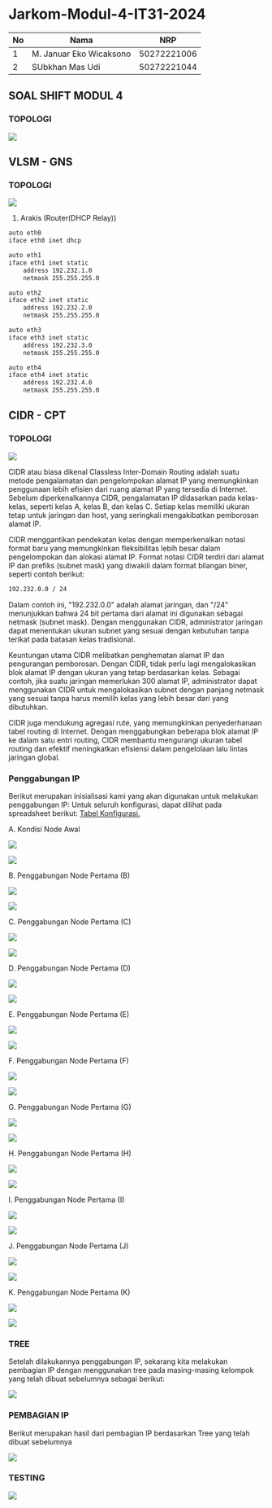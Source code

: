 # Jarkom-Modul-4-IT31-2024

| No | Nama | NRP |
|---|---|---|
| 1 | M. Januar Eko Wicaksono | 50272221006 |
| 2 | SUbkhan Mas Udi | 50272221044 |

## SOAL SHIFT MODUL 4
### TOPOLOGI
![](https://github.com/mrvlvenom/Jarkom-Modul-2-IT31-2024/blob/main/img/topo_modul4.png)

## VLSM - GNS
### TOPOLOGI
![](https://github.com/mrvlvenom/Jarkom-Modul-2-IT31-2024/blob/main/img/Modul4_VLSM_IT31.png)

1. Arakis (Router(DHCP Relay))
```bash
auto eth0
iface eth0 inet dhcp

auto eth1
iface eth1 inet static
	address 192.232.1.0
	netmask 255.255.255.0

auto eth2
iface eth2 inet static
	address 192.232.2.0
	netmask 255.255.255.0

auto eth3
iface eth3 inet static
	address 192.232.3.0
	netmask 255.255.255.0

auto eth4
iface eth4 inet static
	address 192.232.4.0
	netmask 255.255.255.0
```



## CIDR - CPT
### TOPOLOGI
![](https://github.com/mrvlvenom/Jarkom-Modul-2-IT31-2024/blob/main/img/Modul4_CIDR_IT31.png)

CIDR atau biasa dikenal Classless Inter-Domain Routing adalah suatu metode pengalamatan dan pengelompokan alamat IP yang memungkinkan penggunaan lebih efisien dari ruang alamat IP yang tersedia di Internet. Sebelum diperkenalkannya CIDR, pengalamatan IP didasarkan pada kelas-kelas, seperti kelas A, kelas B, dan kelas C. Setiap kelas memiliki ukuran tetap untuk jaringan dan host, yang seringkali mengakibatkan pemborosan alamat IP.

CIDR menggantikan pendekatan kelas dengan memperkenalkan notasi format baru yang memungkinkan fleksibilitas lebih besar dalam pengelompokan dan alokasi alamat IP. Format notasi CIDR terdiri dari alamat IP dan prefiks (subnet mask) yang diwakili dalam format bilangan biner, seperti contoh berikut:
```bash
192.232.0.0 / 24
```
Dalam contoh ini, "192.232.0.0" adalah alamat jaringan, dan "/24" menunjukkan bahwa 24 bit pertama dari alamat ini digunakan sebagai netmask (subnet mask). Dengan menggunakan CIDR, administrator jaringan dapat menentukan ukuran subnet yang sesuai dengan kebutuhan tanpa terikat pada batasan kelas tradisional.

Keuntungan utama CIDR melibatkan penghematan alamat IP dan pengurangan pemborosan. Dengan CIDR, tidak perlu lagi mengalokasikan blok alamat IP dengan ukuran yang tetap berdasarkan kelas. Sebagai contoh, jika suatu jaringan memerlukan 300 alamat IP, administrator dapat menggunakan CIDR untuk mengalokasikan subnet dengan panjang netmask yang sesuai tanpa harus memilih kelas yang lebih besar dari yang dibutuhkan.

CIDR juga mendukung agregasi rute, yang memungkinkan penyederhanaan tabel routing di Internet. Dengan menggabungkan beberapa blok alamat IP ke dalam satu entri routing, CIDR membantu mengurangi ukuran tabel routing dan efektif meningkatkan efisiensi dalam pengelolaan lalu lintas jaringan global.

### Penggabungan IP
Berikut merupakan inisialisasi kami yang akan digunakan untuk melakukan penggabungan IP: 
Untuk seluruh konfigurasi, dapat dilihat pada spreadsheet berikut:
[Tabel Konfigurasi.](https://docs.google.com/spreadsheets/d/117bRCcvrnNh4vzwL68N3XM7rk9DwiuP6AgQrCrIaLOE/edit?usp=sharing)

A. Kondisi Node Awal

![](https://github.com/mrvlvenom/Jarkom-Modul-2-IT31-2024/blob/main/img/Node_Awal.png)

![](https://github.com/mrvlvenom/Jarkom-Modul-2-IT31-2024/blob/main/img/Rute_Awal.png)

B. Penggabungan Node Pertama (B)

![](https://github.com/mrvlvenom/Jarkom-Modul-2-IT31-2024/blob/main/img/Penggabungan_B.png)

![](https://github.com/mrvlvenom/Jarkom-Modul-2-IT31-2024/blob/main/img/Node_B.png)

C. Penggabungan Node Pertama (C)

![](https://github.com/mrvlvenom/Jarkom-Modul-2-IT31-2024/blob/main/img/Penggabungan_C.png)

![](https://github.com/mrvlvenom/Jarkom-Modul-2-IT31-2024/blob/main/img/Node_C.png)

D. Penggabungan Node Pertama (D)

![](https://github.com/mrvlvenom/Jarkom-Modul-2-IT31-2024/blob/main/img/Penggabungan_D.png)

![](https://github.com/mrvlvenom/Jarkom-Modul-2-IT31-2024/blob/main/img/Node_D.png)

E. Penggabungan Node Pertama (E)

![](https://github.com/mrvlvenom/Jarkom-Modul-2-IT31-2024/blob/main/img/Penggabungan_E.png)

![](https://github.com/mrvlvenom/Jarkom-Modul-2-IT31-2024/blob/main/img/Node_E.png)

F. Penggabungan Node Pertama (F)

![](https://github.com/mrvlvenom/Jarkom-Modul-2-IT31-2024/blob/main/img/Penggabungan_F.png)

![](https://github.com/mrvlvenom/Jarkom-Modul-2-IT31-2024/blob/main/img/Node_F.png)

G. Penggabungan Node Pertama (G)

![](https://github.com/mrvlvenom/Jarkom-Modul-2-IT31-2024/blob/main/img/Penggabungan_G.png)

![](https://github.com/mrvlvenom/Jarkom-Modul-2-IT31-2024/blob/main/img/Node_G.png)

H. Penggabungan Node Pertama (H)

![](https://github.com/mrvlvenom/Jarkom-Modul-2-IT31-2024/blob/main/img/Penggabungan_H.png)

![](https://github.com/mrvlvenom/Jarkom-Modul-2-IT31-2024/blob/main/img/Node_H.png)

I. Penggabungan Node Pertama (I)

![](https://github.com/mrvlvenom/Jarkom-Modul-2-IT31-2024/blob/main/img/Penggabungan_I.png)

![](https://github.com/mrvlvenom/Jarkom-Modul-2-IT31-2024/blob/main/img/Node_I.png)

J. Penggabungan Node Pertama (J)

![](https://github.com/mrvlvenom/Jarkom-Modul-2-IT31-2024/blob/main/img/Penggabungan_J.png)

![](https://github.com/mrvlvenom/Jarkom-Modul-2-IT31-2024/blob/main/img/Node_J.png)

K. Penggabungan Node Pertama (K)

![](https://github.com/mrvlvenom/Jarkom-Modul-2-IT31-2024/blob/main/img/Penggabungan_K.png)

![](https://github.com/mrvlvenom/Jarkom-Modul-2-IT31-2024/blob/main/img/Node_K.png)


### TREE
Setelah dilakukannya penggabungan IP, sekarang kita melakukan pembagian IP dengan menggunakan tree pada masing-masing kelompok yang telah dibuat sebelumnya sebagai berikut:

![](https://github.com/mrvlvenom/Jarkom-Modul-2-IT31-2024/blob/main/img/Modul4_CIDR_IT31.png)

### PEMBAGIAN IP
Berikut merupakan hasil dari pembagian IP berdasarkan Tree yang telah dibuat sebelumnya

![](https://github.com/mrvlvenom/Jarkom-Modul-2-IT31-2024/blob/main/img/pembagian_cidr.png)

### TESTING

![](https://github.com/mrvlvenom/Jarkom-Modul-2-IT31-2024/blob/main/img/hasil.png)